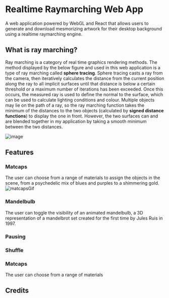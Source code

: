 # Realtime Raymarching Web App

A web application powered by WebGL and React that allows users to generate and download mesmorizing artwork for their desktop background using a realtime raymarching engine.

## What is ray marching?

Ray marching is a category of real time graphics rendering methods. The method displayed by the below figure and used in this web application is a type of ray marching called <b>sphere tracing</b>. Sphere tracing casts a ray from the camera, then iteratively calculates the distance from the current position along the ray to all implicit surfaces until that distance is below a certain threshold or a maximum number of iterations has been exceeded. Once this occurs, the measured ray is used to define the normal to the surface, which can be used to calculate lighting conditions and colour. Multiple objects may lie on the path of a ray, so the ray marching function takes the minimum of the distances to the two objects (calculated by <b>signed distance functions</b>) to display the one in front. However, the two surfaces can and are blended together in my application by taking a smooth minimum between the two distances.  

![image](https://user-images.githubusercontent.com/81532989/201599763-9d0236ca-1653-4eb1-ab59-80971a5b6096.png)

## Features

### Matcaps
The user can choose from a range of materials to assign the objects in the scene, from a psychedelic mix of blues and purples to a shimmering gold. 
![matcapsGif](https://user-images.githubusercontent.com/81532989/201606638-5f9acf34-c123-416c-9652-4664430edba7.gif)

### Mandelbulb
The user can toggle the visibility of an animated mandelbulb, a 3D representation of a mandelbrot set created for the first time by Jules Ruis in 1997.  

### Pausing

### Shuffle


### Matcaps
The user can choose from a range of materials 

## Credits


